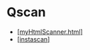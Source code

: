 # Qscan 
- [[myHtmlScanner.html]](https://eugenepai.github.io/Qscan/myHtmlScanner.html)
- [[instascan]](https://eugenepai.github.io/Qscan/instascan-t1.html)
